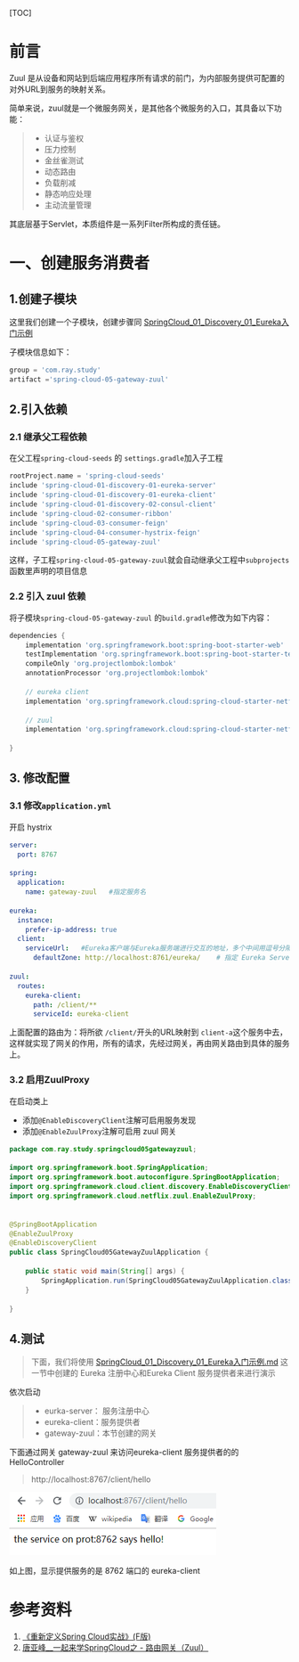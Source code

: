 [TOC]





# 前言

Zuul 是从设备和网站到后端应用程序所有请求的前门，为内部服务提供可配置的对外URL到服务的映射关系。

简单来说，zuul就是一个微服务网关，是其他各个微服务的入口，其具备以下功能：

> - 认证与鉴权
> - 压力控制
> - 金丝雀测试
> - 动态路由
> - 负载削减
> - 静态响应处理
> - 主动流量管理

其底层基于Servlet，本质组件是一系列Filter所构成的责任链。



# 一、创建服务消费者

## 1.创建子模块

这里我们创建一个子模块，创建步骤同 [SpringCloud_01_Discovery_01_Eureka入门示例](./SpringCloud_01_Discovery_01_Eureka入门示例.md)

子模块信息如下：

```groovy
group = 'com.ray.study'
artifact ='spring-cloud-05-gateway-zuul'
```



## 2.引入依赖

### 2.1 继承父工程依赖

在父工程`spring-cloud-seeds` 的 `settings.gradle`加入子工程

```groovy
rootProject.name = 'spring-cloud-seeds'
include 'spring-cloud-01-discovery-01-eureka-server'
include 'spring-cloud-01-discovery-01-eureka-client'
include 'spring-cloud-01-discovery-02-consul-client'
include 'spring-cloud-02-consumer-ribbon'
include 'spring-cloud-03-consumer-feign'
include 'spring-cloud-04-consumer-hystrix-feign'
include 'spring-cloud-05-gateway-zuul'
```



这样，子工程`spring-cloud-05-gateway-zuul`就会自动继承父工程中`subprojects` 函数里声明的项目信息





### 2.2 引入 zuul 依赖



将子模块`spring-cloud-05-gateway-zuul` 的`build.gradle`修改为如下内容：

```groovy
dependencies {
    implementation 'org.springframework.boot:spring-boot-starter-web'
    testImplementation 'org.springframework.boot:spring-boot-starter-test'
    compileOnly 'org.projectlombok:lombok'
    annotationProcessor 'org.projectlombok:lombok'

    // eureka client
    implementation 'org.springframework.cloud:spring-cloud-starter-netflix-eureka-client'

    // zuul
    implementation 'org.springframework.cloud:spring-cloud-starter-netflix-zuul'

}

```





## 3. 修改配置



### 3.1 修改`application.yml`

开启 hystrix

```yml
server:
  port: 8767

spring:
  application:
    name: gateway-zuul   #指定服务名

eureka:
  instance:
    prefer-ip-address: true
  client:
    serviceUrl:   #Eureka客户端与Eureka服务端进行交互的地址，多个中间用逗号分隔
      defaultZone: http://localhost:8761/eureka/    # 指定 Eureka Server 地址

zuul:
  routes:
    eureka-client:
      path: /client/**
      serviceId: eureka-client


```



上面配置的路由为：将所欲 `/client/`开头的URL映射到 `client-a`这个服务中去，这样就实现了网关的作用，所有的请求，先经过网关，再由网关路由到具体的服务上。



### 3.2 启用ZuulProxy

在启动类上

- 添加`@EnableDiscoveryClient`注解可启用服务发现
- 添加`@EnableZuulProxy`注解可启用 zuul 网关

```java
package com.ray.study.springcloud05gatewayzuul;

import org.springframework.boot.SpringApplication;
import org.springframework.boot.autoconfigure.SpringBootApplication;
import org.springframework.cloud.client.discovery.EnableDiscoveryClient;
import org.springframework.cloud.netflix.zuul.EnableZuulProxy;


@SpringBootApplication
@EnableZuulProxy
@EnableDiscoveryClient
public class SpringCloud05GatewayZuulApplication {

	public static void main(String[] args) {
		SpringApplication.run(SpringCloud05GatewayZuulApplication.class, args);
	}

}

```







## 4.测试

> 下面，我们将使用  [SpringCloud_01_Discovery_01_Eureka入门示例.md](./SpringCloud_01_Discovery_01_Eureka入门示例.md)  这一节中创建的 Eureka 注册中心和Eureka Client 服务提供者来进行演示



依次启动  

> - eurka-server： 服务注册中心
> - eureka-client：服务提供者
> - gateway-zuul：本节创建的网关



下面通过网关 gateway-zuul 来访问eureka-client 服务提供者的的 HelloController

> http://localhost:8767/client/hello



![1559046776203](images/1559046776203.png)

如上图，显示提供服务的是 8762 端口的 eureka-client





# 参考资料

1. [《重新定义Spring Cloud实战》(F版)](https://item.jd.com/12447280.html)
2. [唐亚峰__一起来学SpringCloud之 - 路由网关（Zuul）](https://blog.battcn.com/2017/08/14/springcloud/dalston/spring-cloud-zuul/)

